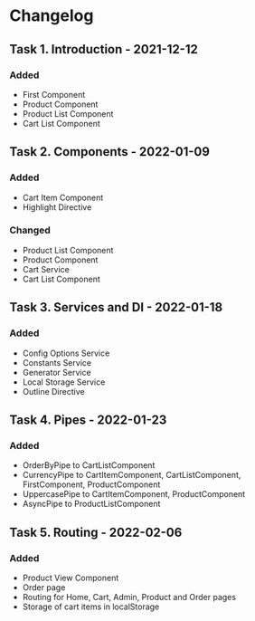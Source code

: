 # Changelog
## Task 1. Introduction - 2021-12-12
### Added
- First Component
- Product Component
- Product List Component
- Cart List Component

## Task 2. Components - 2022-01-09
### Added
- Cart Item Component
- Highlight Directive

### Changed
- Product List Component
- Product Component
- Cart Service
- Cart List Component

## Task 3. Services and DI - 2022-01-18
### Added
- Config Options Service
- Constants Service
- Generator Service
- Local Storage Service
- Outline Directive

## Task 4. Pipes - 2022-01-23

### Added
- OrderByPipe to CartListComponent
- CurrencyPipe to CartItemComponent, CartListComponent, FirstComponent, ProductComponent
- UppercasePipe to CartItemComponent, ProductComponent
- AsyncPipe to ProductListComponent

## Task 5. Routing - 2022-02-06

### Added
- Product View Component
- Order page
- Routing for Home, Cart, Admin, Product and Order pages
- Storage of cart items in localStorage
